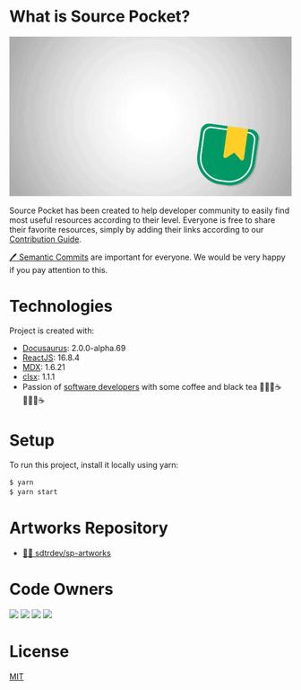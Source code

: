 # What is Source Pocket?

![Source Pocket Readme Banner](static/gif/source-pocket-banner.gif)

Source Pocket has been created to help developer community to easily find most useful resources according to their level. Everyone is free to share their favorite resources, simply by adding their links according to our [Contribution Guide](https://sourcepocket.netlify.app/docs/ "Contribution Guide").

[🖊 Semantic Commits](https://gist.github.com/joshbuchea/6f47e86d2510bce28f8e7f42ae84c716) are important for everyone. We would be very happy if you pay attention to this.

# Technologies

Project is created with:

* [Docusaurus](https://v2.docusaurus.io "Docusaurus"): 2.0.0-alpha.69
* [ReactJS](https://reactjs.org "ReactJS"): 16.8.4
* [MDX](https://mdxjs.com "MDX"): 1.6.21
* [clsx](https://www.npmjs.com/package/clsx "clsx"): 1.1.1
* Passion of [software developers](https://discord.gg/J3PTmeFj6s "SDTRDEV") with some coffee and black tea 👩🏼‍💻☕️👨🏼‍💻☕️

# Setup

To run this project, install it locally using yarn:

```bash
$ yarn
$ yarn start
```

# Artworks Repository

* [🧑‍🎨 sdtrdev/sp-artworks](https://github.com/sdtrdev/sp-artworks)

# Code Owners

<p align="left">
  <a href="https://github.com/damla"><img src="https://avatars.githubusercontent.com/damla" width="80" /></a>
  <a href="https://github.com/omerayyildiz"><img src="https://avatars.githubusercontent.com/omerayyildiz" width="80" /></a>
  <a href="https://github.com/YusufBilgin"><img src="https://avatars.githubusercontent.com/YusufBilgin" width="80" /></a>
  <a href="https://github.com/fatihlattab"><img src="https://avatars.githubusercontent.com/fatihlattab" width="80" /></a>
</p>

# License

[MIT](https://choosealicense.com/licenses/mit/)
